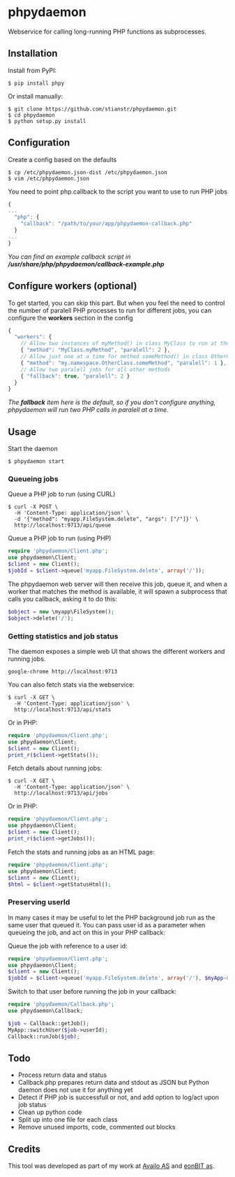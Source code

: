 phpydaemon
==========

Webservice for calling long-running PHP functions as subprocesses.

                                                                                                                                                                                                                     
Installation
------------

Install from PyPI:
```
$ pip install phpy
```

Or install manually:
```
$ git clone https://github.com/stianstr/phpydaemon.git
$ cd phpydaemon
$ python setup.py install
```


Configuration 
-------------

Create a config based on the defaults
```
$ cp /etc/phpydaemon.json-dist /etc/phpydaemon.json
$ vim /etc/phpydaemon.json
```

You need to point php.callback to the script you want to use to run PHP jobs
```javascript
{
...
  "php": {
    "callback": "/path/to/your/app/phpydaemon-callback.php"
  }
...
}
```
_You can find an example callback script in **/usr/share/php/phpydaemon/callback-example.php**_


Configure workers (optional)
----------------------------

To get started, you can skip this part. But when you feel the need to control the number of paralell PHP processes to run for different jobs, you can configure the **workers** section in the config

```javascript
{
  "workers": {
    // Allow two instances of myMethod() in class MyClass to run at the same time
    { "method": "MyClass.myMethod", "paralell": 2 },
    // Allow just one at a time for method someMethod() in class OtherClass in namespace \my\namespace
    { "method": "my.namespace.OtherClass.someMethod", "paralell": 1 },
    // Allow two paralell jobs for all other methods
    { "fallback": true, "paralell": 2 }
  }
}
```

_The **fallback** item here is the default, so if you don't configure anything, phpydaemon will run two PHP calls in paralell at a time._


Usage
-----

Start the daemon
```
$ phpydaemon start
```

### Queueing jobs

Queue a PHP job to run (using CURL)
```
$ curl -X POST \
  -H 'Content-Type: application/json' \
  -d '{"method": "myapp.FileSystem.delete", "args": ["/"]}' \
  http://localhost:9713/api/queue
```

Queue a PHP job to run (using PHP)
```php
require 'phpydaemon/Client.php';
use phpydaemon\Client;
$client = new Client();
$jobId = $client->queue('myapp.FileSystem.delete', array('/'));
```

The phpydaemon web server will then receive this job, queue it, and when a worker
that matches the method is available, it will spawn a subprocess that calls
you callback, asking it to do this:

```php
$object = new \myapp\FileSystem();
$object->delete('/');
```

### Getting statistics and job status

The daemon exposes a simple web UI that shows the different workers and running jobs.

```
google-chrome http://localhost:9713
```

You can also fetch stats via the webservice:

```
$ curl -X GET \
  -H 'Content-Type: application/json' \
  http://localhost:9713/api/stats
```

Or in PHP:
```php
require 'phpydaemon/Client.php';
use phpydaemon\Client;
$client = new Client();
print_r($client->getStats());
```

Fetch details about running jobs:
```
$ curl -X GET \
  -H 'Content-Type: application/json' \
  http://localhost:9713/api/jobs
```

Or in PHP:
```php
require 'phpydaemon/Client.php';
use phpydaemon\Client;
$client = new Client();
print_r($client->getJobs());
```

Fetch the stats and running jobs as an HTML page:
```php
require 'phpydaemon/Client.php';
use phpydaemon\Client;
$client = new Client();
$html = $client->getStatusHtml();
```

### Preserving userId

In many cases it may be useful to let the PHP background job run as the same user that queued it.
You can pass user id as a parameter when queueing the job, and act on this in your PHP callback:

Queue the job with reference to a user id:
```php
require 'phpydaemon/Client.php';
use phpydaemon\Client;
$client = new Client();
$jobId = $client->queue('myapp.FileSystem.delete', array('/'), $myApp->getUser()->getId());
```

Switch to that user before running the job in your callback:
```php
require 'phpydaemon/Callback.php';
use phpydaemon\Callback;

$job = Callback::getJob();
MyApp::switchUser($job->userId);
Callback::runJob($job);
```


Todo
----
* Process return data and status
 * Callback.php prepares return data and stdout as JSON but Python daemon does not use it for anything yet
 * Detect if PHP job is successfull or not, and add option to log/act upon job status
* Clean up python code
 * Split up into one file for each class
 * Remove unused imports, code, commented out blocks


Credits
-------

This tool was developed as part of my work at [Availo AS](http://availo.no) and [eonBIT as](http://eonbit.com).

